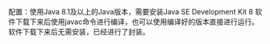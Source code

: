 配置：使用Java 8.1及以上的Java版本，需要安装Java SE Development Kit 8
软件下载下来后使用javac命令进行编译，也可以使用编译好的版本直接进行运行。
软件下载下来后无需安装，已经进行了封装。
